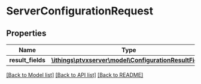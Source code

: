 # ServerConfigurationRequest

## Properties
Name | Type | Description | Notes
------------ | ------------- | ------------- | -------------
**result_fields** | [**\ithings\ptvxserver\model\ConfigurationResultFields**](ConfigurationResultFields.md) |  | [optional] 

[[Back to Model list]](../../README.md#documentation-for-models) [[Back to API list]](../../README.md#documentation-for-api-endpoints) [[Back to README]](../../README.md)

